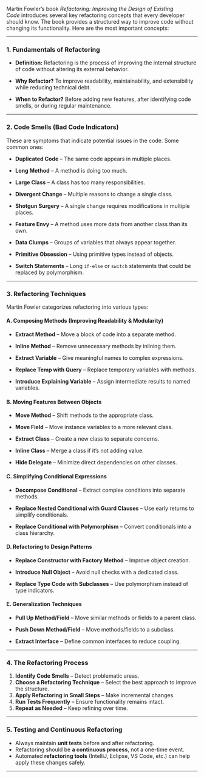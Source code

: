 
Martin Fowler’s book _Refactoring: Improving the Design of Existing Code_ introduces several key refactoring concepts that every developer should know. The book provides a structured way to improve code without changing its functionality. Here are the most important concepts:

---

### **1. Fundamentals of Refactoring**

- **Definition:** Refactoring is the process of improving the internal structure of code without altering its external behavior.

- **Why Refactor?** To improve readability, maintainability, and extensibility while reducing technical debt.

- **When to Refactor?** Before adding new features, after identifying code smells, or during regular maintenance.

---

### **2. Code Smells (Bad Code Indicators)**

These are symptoms that indicate potential issues in the code. Some common ones:

- **Duplicated Code** – The same code appears in multiple places.
    
- **Long Method** – A method is doing too much.
    
- **Large Class** – A class has too many responsibilities.
    
- **Divergent Change** – Multiple reasons to change a single class.
    
- **Shotgun Surgery** – A single change requires modifications in multiple places.
    
- **Feature Envy** – A method uses more data from another class than its own.
    
- **Data Clumps** – Groups of variables that always appear together.
    
- **Primitive Obsession** – Using primitive types instead of objects.
    
- **Switch Statements** – Long `if-else` or `switch` statements that could be replaced by polymorphism.
    

---

### **3. Refactoring Techniques**

Martin Fowler categorizes refactoring into various types:

#### **A. Composing Methods (Improving Readability & Modularity)**

- **Extract Method** – Move a block of code into a separate method.
    
- **Inline Method** – Remove unnecessary methods by inlining them.
    
- **Extract Variable** – Give meaningful names to complex expressions.
    
- **Replace Temp with Query** – Replace temporary variables with methods.
    
- **Introduce Explaining Variable** – Assign intermediate results to named variables.
    

#### **B. Moving Features Between Objects**

- **Move Method** – Shift methods to the appropriate class.
    
- **Move Field** – Move instance variables to a more relevant class.
    
- **Extract Class** – Create a new class to separate concerns.
    
- **Inline Class** – Merge a class if it’s not adding value.
    
- **Hide Delegate** – Minimize direct dependencies on other classes.


#### **C. Simplifying Conditional Expressions**

- **Decompose Conditional** – Extract complex conditions into separate methods.
    
- **Replace Nested Conditional with Guard Clauses** – Use early returns to simplify conditionals.
    
- **Replace Conditional with Polymorphism** – Convert conditionals into a class hierarchy.
    

#### **D. Refactoring to Design Patterns**

- **Replace Constructor with Factory Method** – Improve object creation.
    
- **Introduce Null Object** – Avoid null checks with a dedicated class.
    
- **Replace Type Code with Subclasses** – Use polymorphism instead of type indicators.
    

#### **E. Generalization Techniques**

- **Pull Up Method/Field** – Move similar methods or fields to a parent class.
    
- **Push Down Method/Field** – Move methods/fields to a subclass.
    
- **Extract Interface** – Define common interfaces to reduce coupling.
    

---

### **4. The Refactoring Process**

1. **Identify Code Smells** – Detect problematic areas.
2. **Choose a Refactoring Technique** – Select the best approach to improve the structure.
3. **Apply Refactoring in Small Steps** – Make incremental changes.
4. **Run Tests Frequently** – Ensure functionality remains intact.
5. **Repeat as Needed** – Keep refining over time.

---

### **5. Testing and Continuous Refactoring**

- Always maintain **unit tests** before and after refactoring.
- Refactoring should be **a continuous process**, not a one-time event.
- Automated **refactoring tools** (IntelliJ, Eclipse, VS Code, etc.) can help apply these changes safely.

---
